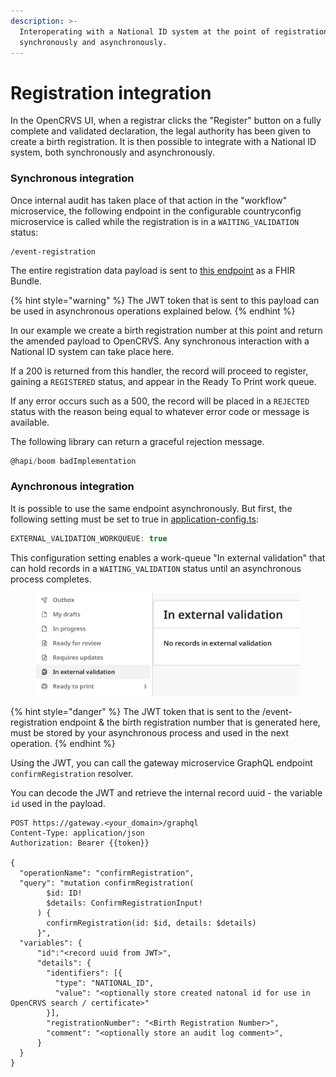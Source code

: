 ```yaml
---
description: >-
  Interoperating with a National ID system at the point of registration, both
  synchronously and asynchronously.
---
```


# Registration integration

In the OpenCRVS UI, when a registrar clicks the "Register" button on a fully complete and validated declaration, the legal authority has been given to create a birth registration.  It is then possible to integrate with a National ID system, both synchronously and asynchronously.



### Synchronous integration

Once internal audit has taken place of that action in the "workflow" microservice, the following endpoint in the configurable countryconfig microservice is called while the registration is in a `WAITING_VALIDATION` status:

```
/event-registration
```

The entire registration data payload is sent to [this endpoint](https://github.com/opencrvs/opencrvs-countryconfig/blob/4d9b0081e38f11325ff47cecc3a51df85b50cffb/src/index.ts#L431) as a FHIR Bundle.

{% hint style="warning" %}
The JWT token that is sent to this payload can be used in asynchronous operations explained below.
{% endhint %}

In our example we create a birth registration number at this point and return the amended payload to OpenCRVS.  Any synchronous interaction with a National ID system can take place here.

If a 200 is returned from this handler, the record will proceed to register, gaining a `REGISTERED` status, and appear in the Ready To Print work queue.

If any error occurs such as a 500, the record will be placed in a `REJECTED` status with the reason being equal to whatever error code or message is available.  &#x20;

The following library can return a graceful rejection message.

```typescript
@hapi/boom badImplementation
```

&#x20; &#x20;

### Aynchronous integration

It is possible to use the same endpoint asynchronously.  But first, the following setting must be set to true in [application-config.ts](../../../setup/3.-installation/3.2-set-up-your-own-country-configuration/3.2.5-set-up-application-settings/):

```typescript
EXTERNAL_VALIDATION_WORKQUEUE: true
```

This configuration setting enables a work-queue "In external validation" that can hold records in a `WAITING_VALIDATION` status until an asynchronous process completes.

<figure><img src="../../../.gitbook/assets/Screenshot 2025-06-05 at 18.02.55.png" alt=""><figcaption></figcaption></figure>

{% hint style="danger" %}
The JWT token that is sent to the /event-registration endpoint & the birth registration number that is generated here, must be stored by your asynchronous process and used in the next operation.
{% endhint %}

Using the JWT, you can call the gateway microservice GraphQL endpoint `confirmRegistration` resolver.

You can decode the JWT and retrieve the internal record uuid - the variable `id` used in the payload.

```
POST https://gateway.<your_domain>/graphql
Content-Type: application/json
Authorization: Bearer {{token}}

{
  "operationName": "confirmRegistration",
  "query": "mutation confirmRegistration(
        $id: ID!
        $details: ConfirmRegistrationInput!
      ) {
        confirmRegistration(id: $id, details: $details)
      }",  
  "variables": {
      "id":"<record uuid from JWT>",
      "details": {
        "identifiers": [{
          "type": "NATIONAL_ID",
          "value": "<optionally store created natonal id for use in OpenCRVS search / certificate>"
        }],
        "registrationNumber": "<Birth Registration Number>",
        "comment": "<optionally store an audit log comment>",
      }
  }
}
```
